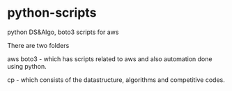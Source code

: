 # python-scripts
python DS&amp;Algo, boto3 scripts for aws

There are two folders<br>

aws boto3 - which has scripts related to aws and also automation done using python.<br>

cp - which consists of the datastructure, algorithms and competitive codes.<br>

